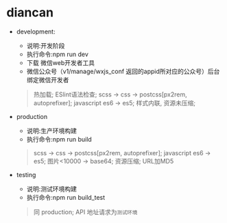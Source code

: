 # diancan

- development:

    - 说明:开发阶段
    - 执行命令:npm run dev
    - 下载 微信web开发者工具
    - 微信公众号（v1/manage/wxjs_conf 返回的appid所对应的公众号）后台 绑定微信开发者

    > 热加载; ESlint语法检查; scss -> css -> postcss[px2rem, autoprefixer]; javascript es6 -> es5; 样式内联, 资源未压缩;


- production

    - 说明:生产环境构建
    - 执行命令:npm run build

    > scss -> css -> postcss[px2rem, autoprefixer]; javascript es6 -> es5; 图片<10000 -> base64; 资源压缩; URL加MD5

- testing

    - 说明:测试环境构建
    - 执行命令:npm run build_test

    > 同 production; API 地址请求为`测试环境`
